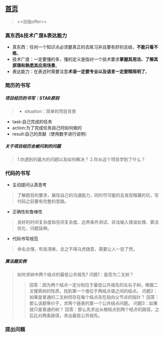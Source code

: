 ## [首页](https://kingkh1995.github.io/blog/)
> <<剑指offer>>

### 真东西&技术广度&表达能力
* 真东西：任何一个知识点必须要真正的去练习并且要有好的总结，**不能只看不练**。
* 技术广度：一定要懂的多，懂的定义是指对一个技术要求**掌握其用法、了解其原理和熟悉其应用场景**。
* 表达能力：在表述时需要注意**术语一定要专业以及语言一定要精简明了**。

### 简历的书写
##### 项目经历的书写：*STAR*原则
> * situation：简单的项目背景
  * task:自己完成的任务
  * action:为了完成任务自己时如何做的
  * result:自己的贡献（使用数字进行说明）
  
##### 关于项目经历会被问到的问题
> 1.你遇到的最大的问题以及如何解决？
  2.你从这个项目学到了什么？
  
### 代码的书写
* 主动提问认真思考
> 了解题目的要求，展现自己的沟通能力，同时尽可能的去发现暗藏的坑，写代码之前要有完整的思路。
* 正确性和鲁棒性
> 良好的时间复杂度和空间复杂度、边界条件测试、非法输入错误处理、算法优化、问题延伸。
* 代码书写规范
> 命名合理，布局清晰，总之不得马虎随意，需要让人一目了然。

##### 算法题实例
> 如何求树中两个结点的最低公共祖先?
> 问题1：是否为二叉树？
>> 回答：因为两个结点一定分别位于最低公共祖先的左右子树，根据二叉搜索树的性质，找到第一个值位于两结点值之间的结点。
> 问题2：如果是普通的二叉树但存在每个结点存在指向父节点的指针？
>> 回答：那么该题等价于，求两个链表的第一个公共结点问题。
> 问题3：如果就只是普通的树？
>> 回答：那么先求出从根结点到两个结点的路径，之后比对两条路径，求出最低公共祖先。

### 提出问题
> 
